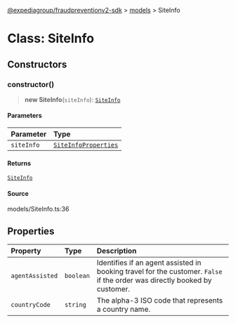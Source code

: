 [@expediagroup/fraudpreventionv2-sdk](../../index.md) > [models](../index.md) > SiteInfo

# Class: SiteInfo

## Constructors

### constructor()

> **new SiteInfo**(`siteInfo`): [`SiteInfo`](class.SiteInfo.md)

#### Parameters

| Parameter  | Type                                                                  |
| :--------- | :-------------------------------------------------------------------- |
| `siteInfo` | [`SiteInfoProperties`](../interfaces/interface.SiteInfoProperties.md) |

#### Returns

[`SiteInfo`](class.SiteInfo.md)

#### Source

models/SiteInfo.ts:36

## Properties

| Property        | Type      | Description                                                                                                               |
| :-------------- | :-------- | :------------------------------------------------------------------------------------------------------------------------ |
| `agentAssisted` | `boolean` | Identifies if an agent assisted in booking travel for the customer. `False` if the order was directly booked by customer. |
| `countryCode`   | `string`  | The alpha-3 ISO code that represents a country name.                                                                      |
